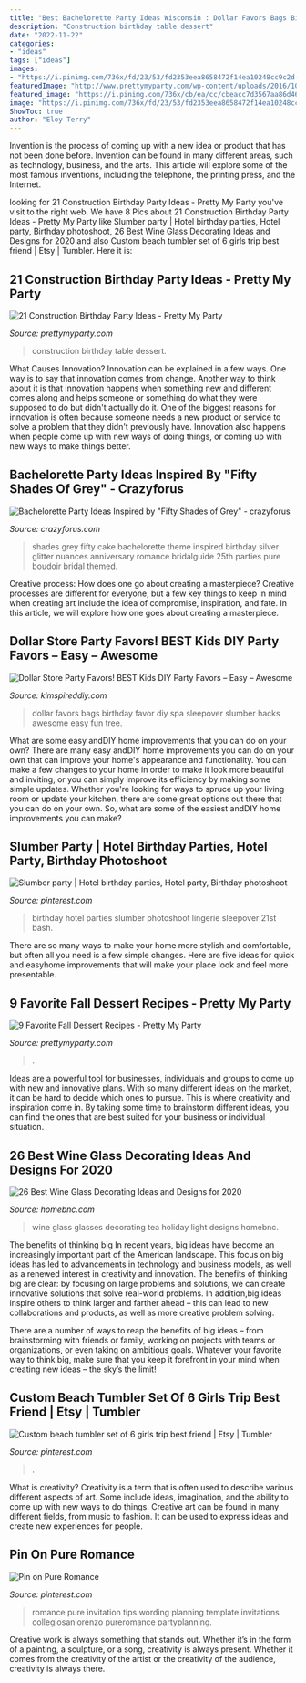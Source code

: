 ```yaml
---
title: "Best Bachelorette Party Ideas Wisconsin : Dollar Favors Bags Birthday Favor Diy Spa Sleepover Slumber Hacks Awesome Easy Fun Tree"
description: "Construction birthday table dessert"
date: "2022-11-22"
categories:
- "ideas"
tags: ["ideas"]
images:
- "https://i.pinimg.com/736x/fd/23/53/fd2353eea8658472f14ea10248cc9c2d--pure-romance-party-planning.jpg"
featuredImage: "http://www.prettymyparty.com/wp-content/uploads/2016/10/No-Bake-Cheesecake-Shooters-652x975.jpg"
featured_image: "https://i.pinimg.com/736x/cb/ea/cc/cbeacc7d3567aa86d468fe63ff37a71b.jpg"
image: "https://i.pinimg.com/736x/fd/23/53/fd2353eea8658472f14ea10248cc9c2d--pure-romance-party-planning.jpg"
ShowToc: true
author: "Eloy Terry"
---
```



Invention is the process of coming up with a new idea or product that has not been done before. Invention can be found in many different areas, such as technology, business, and the arts. This article will explore some of the most famous inventions, including the telephone, the printing press, and the Internet.

	

		
looking for 21 Construction Birthday Party Ideas - Pretty My Party you've visit to the right web. We have 8 Pics about 21 Construction Birthday Party Ideas - Pretty My Party like Slumber party | Hotel birthday parties, Hotel party, Birthday photoshoot, 26 Best Wine Glass Decorating Ideas and Designs for 2020 and also Custom beach tumbler set of 6 girls trip best friend | Etsy | Tumbler. Here it is:
		
    
## 21 Construction Birthday Party Ideas - Pretty My Party

<img loading=lazy src="https://www.prettymyparty.com/wp-content/uploads/2017/07/construction-party-ideas-dessert-table.jpg" onerror="this.onerror=null;this.src='https://tse1.mm.bing.net/th?id=OIP.FNiygM3jkBkMzPpRjGd0IgHaJ4&amp;pid=15.1';" alt="21 Construction Birthday Party Ideas - Pretty My Party">

_Source: prettymyparty.com_

>construction birthday table dessert. 

	

What Causes Innovation?
Innovation can be explained in a few ways. One way is to say that innovation comes from change. Another way to think about it is that innovation happens when something new and different comes along and helps someone or something do what they were supposed to do but didn't actually do it. 
One of the biggest reasons for innovation is often because someone needs a new product or service to solve a problem that they didn't previously have. Innovation also happens when people come up with new ways of doing things, or coming up with new ways to make things better.

    
## Bachelorette Party Ideas Inspired By &quot;Fifty Shades Of Grey&quot; - Crazyforus

<img loading=lazy src="http://www.bridalguide.com/sites/default/files/blog-images/bridal-buzz/50-shades-of-grey/50-shades-grey-party33.jpg" onerror="this.onerror=null;this.src='https://tse1.mm.bing.net/th?id=OIP.51gUG6dhM2HsA_o7x_br1gHaLH&amp;pid=15.1';" alt="Bachelorette Party Ideas Inspired by &quot;Fifty Shades of Grey&quot; - crazyforus">

_Source: crazyforus.com_

>shades grey fifty cake bachelorette theme inspired birthday silver glitter nuances anniversary romance bridalguide 25th parties pure boudoir bridal themed. 

	

Creative process: How does one go about creating a masterpiece?
Creative processes are different for everyone, but a few key things to keep in mind when creating art include the idea of compromise, inspiration, and fate. In this article, we will explore how one goes about creating a masterpiece.

    
## Dollar Store Party Favors! BEST Kids DIY Party Favors – Easy – Awesome

<img loading=lazy src="https://kimspireddiy.com/wp-content/uploads/2020/01/party-favors-dollar-store-eyelashes-4.jpg" onerror="this.onerror=null;this.src='https://tse2.mm.bing.net/th?id=OIP.4EixPX38cgvXCBP8griu6AHaJ4&amp;pid=15.1';" alt="Dollar Store Party Favors! BEST Kids DIY Party Favors – Easy – Awesome">

_Source: kimspireddiy.com_

>dollar favors bags birthday favor diy spa sleepover slumber hacks awesome easy fun tree. 

	

What are some easy andDIY home improvements that you can do on your own?
There are many easy andDIY home improvements you can do on your own that can improve your home's appearance and functionality. You can make a few changes to your home in order to make it look more beautiful and inviting, or you can simply improve its efficiency by making some simple updates. Whether you're looking for ways to spruce up your living room or update your kitchen, there are some great options out there that you can do on your own. So, what are some of the easiest andDIY home improvements you can make?

    
## Slumber Party | Hotel Birthday Parties, Hotel Party, Birthday Photoshoot

<img loading=lazy src="https://i.pinimg.com/736x/d4/bc/74/d4bc74fa85ae16fac5b616e10abe4e92--th-birthday-lit-birthday-party.jpg" onerror="this.onerror=null;this.src='https://tse1.mm.bing.net/th?id=OIP.sv3P1fBwZPklCD41L_LeMAHaFb&amp;pid=15.1';" alt="Slumber party | Hotel birthday parties, Hotel party, Birthday photoshoot">

_Source: pinterest.com_

>birthday hotel parties slumber photoshoot lingerie sleepover 21st bash. 

	

There are so many ways to make your home more stylish and comfortable, but often all you need is a few simple changes. Here are five ideas for quick and easyhome improvements that will make your place look and feel more presentable.

    
## 9 Favorite Fall Dessert Recipes - Pretty My Party

<img loading=lazy src="http://www.prettymyparty.com/wp-content/uploads/2016/10/No-Bake-Cheesecake-Shooters-652x975.jpg" onerror="this.onerror=null;this.src='https://tse1.mm.bing.net/th?id=OIP.IubrJ4NpVuAi3sCT27j8hQHaLE&amp;pid=15.1';" alt="9 Favorite Fall Dessert Recipes - Pretty My Party">

_Source: prettymyparty.com_

>. 

	

Ideas are a powerful tool for businesses, individuals and groups to come up with new and innovative plans. With so many different ideas on the market, it can be hard to decide which ones to pursue. This is where creativity and inspiration come in. By taking some time to brainstorm different ideas, you can find the ones that are best suited for your business or individual situation.

    
## 26 Best Wine Glass Decorating Ideas And Designs For 2020

<img loading=lazy src="https://homebnc.com/homeimg/2017/10/10-wine-glass-decorating-ideas-homebnc.jpg" onerror="this.onerror=null;this.src='https://tse1.mm.bing.net/th?id=OIP.XRWRptfiwA50KBrHqct9xgHaJ4&amp;pid=15.1';" alt="26 Best Wine Glass Decorating Ideas and Designs for 2020">

_Source: homebnc.com_

>wine glass glasses decorating tea holiday light designs homebnc. 

	

The benefits of thinking big
In recent years, big ideas have become an increasingly important part of the American landscape. This focus on big ideas has led to advancements in technology and business models, as well as a renewed interest in creativity and innovation.
The benefits of thinking big are clear: by focusing on large problems and solutions, we can create innovative solutions that solve real-world problems. In addition,big ideas inspire others to think larger and farther ahead – this can lead to new collaborations and products, as well as more creative problem solving.

There are a number of ways to reap the benefits of big ideas – from brainstorming with friends or family, working on projects with teams or organizations, or even taking on ambitious goals. Whatever your favorite way to think big, make sure that you keep it forefront in your mind when creating new ideas – the sky’s the limit!

    
## Custom Beach Tumbler Set Of 6 Girls Trip Best Friend | Etsy | Tumbler

<img loading=lazy src="https://i.pinimg.com/736x/cb/ea/cc/cbeacc7d3567aa86d468fe63ff37a71b.jpg" onerror="this.onerror=null;this.src='https://tse1.mm.bing.net/th?id=OIP.sWWWYKzUn6-K_Lx9JJlkLwHaJ4&amp;pid=15.1';" alt="Custom beach tumbler set of 6 girls trip best friend | Etsy | Tumbler">

_Source: pinterest.com_

>. 

	

What is creativity?
Creativity is a term that is often used to describe various different aspects of art. Some include ideas, imagination, and the ability to come up with new ways to do things. Creative art can be found in many different fields, from music to fashion. It can be used to express ideas and create new experiences for people.

    
## Pin On Pure Romance

<img loading=lazy src="https://i.pinimg.com/736x/fd/23/53/fd2353eea8658472f14ea10248cc9c2d--pure-romance-party-planning.jpg" onerror="this.onerror=null;this.src='https://tse1.mm.bing.net/th?id=OIP.BCVr7VMr9iYYR--fpiXEQgHaJS&amp;pid=15.1';" alt="Pin on Pure Romance">

_Source: pinterest.com_

>romance pure invitation tips wording planning template invitations collegiosanlorenzo pureromance partyplanning. 

	

Creative work is always something that stands out. Whether it’s in the form of a painting, a sculpture, or a song, creativity is always present. Whether it comes from the creativity of the artist or the creativity of the audience, creativity is always there.


